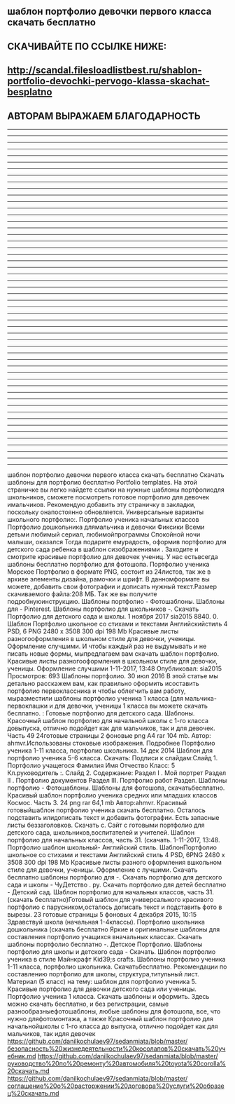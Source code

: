 шаблон портфолио девочки первого класса скачать бесплатно
--------------------------------------------------
СКАЧИВАЙТЕ ПО ССЫЛКЕ НИЖЕ:
--------------------------------------------------
http://scandal.filesloadlistbest.ru/shablon-portfolio-devochki-pervogo-klassa-skachat-besplatno
--------------------------------------------------
АВТОРАМ ВЫРАЖАЕМ БЛАГОДАРНОСТЬ
--------------------------------------------------
--------------------------------------------------
--------------------------------------------------
--------------------------------------------------
--------------------------------------------------
--------------------------------------------------
--------------------------------------------------
--------------------------------------------------
--------------------------------------------------
--------------------------------------------------
--------------------------------------------------
--------------------------------------------------
--------------------------------------------------
--------------------------------------------------
--------------------------------------------------
--------------------------------------------------
--------------------------------------------------
--------------------------------------------------
--------------------------------------------------
--------------------------------------------------
--------------------------------------------------
--------------------------------------------------
--------------------------------------------------
--------------------------------------------------
--------------------------------------------------
--------------------------------------------------
--------------------------------------------------
--------------------------------------------------
--------------------------------------------------
--------------------------------------------------
--------------------------------------------------
--------------------------------------------------
--------------------------------------------------
--------------------------------------------------
--------------------------------------------------
--------------------------------------------------
--------------------------------------------------
--------------------------------------------------
--------------------------------------------------
--------------------------------------------------
--------------------------------------------------
--------------------------------------------------
--------------------------------------------------
--------------------------------------------------
--------------------------------------------------
--------------------------------------------------
--------------------------------------------------
--------------------------------------------------
--------------------------------------------------
--------------------------------------------------
--------------------------------------------------
--------------------------------------------------
--------------------------------------------------
шаблон портфолио девочки первого класса скачать бесплатно Скачать шаблоны для портфолио бесплатно  Portfolio templates. На этой страничке вы легко найдете ссылки на нужные шаблоны портфолиодля школьников, сможете посмотреть готовое портфолио для девочек имальчиков. Рекомендую добавить эту страничку в закладки, поскольку онапостоянно обновляется. Универсальные варианты школьного портфолио:. Портфолио ученика начальных классов  Портфолио дошкольника длямальчика и девочки Фиксики Всеми детьми любимый сериал, любимойпрограммы Спокойной ночи малыши, оказался  Тогда подарите емурадость, оформив портфолио для детского сада ребенка в шаблон сизображениями . Заходите и смотрите красивые портфолио для девочек учениц. У нас естьвсегда шаблоны бесплатно портфолио для фотошопа. Портфолио ученика  Морское Портфолио в формате PNG, состоит из 24листов, так же в архиве элементы дизайна, рамочки и шрифт. В данномформате вы можете, добавить свои фотографии и дописать нужный текст.Размер скачиваемого файла:208 МБ. Так же вы получите подробнуюинструкцию. Шаблоны портфолио - Фотошаблоны. Шаблоны для  - Pinterest. Шаблоны портфолио для школьников -. Скачать  Портфолио для детского сада и школы. 1 ноября 2017 sia2015 8840. 0. Шаблон Портфолио школьное со стихами и текстами  Английскийстиль 4 PSD, 6 PNG  2480 x 3508  300 dpi  198 Mb Красивые листы разногооформления в школьном стиле для девочки, ученицы. Оформление случшими. И чтобы каждый раз не выдумывать и не писать новые формы, мыпредлагаем вам скачать шаблон портфолио.  Красивые листы разногооформления в школьном стиле для девочки, ученицы. Оформление случшими  1-11-2017, 13:48  Опубликовал: sia2015  Просмотров: 693 Шаблоны портфолио. 30 июл 2016  В этой статье мы детально расскажем вам, как правильно оформить исоставить портфолио первоклассника и чтобы облегчить вам работу, мыразместили шаблоны портфолио ученика 1 класса (для мальчика-первоклашки и для девочки, ученицы 1 класса вы можете скачать бесплатно. : Готовые портфолио для детского сада. Шаблоны. Красочный шаблон портфолио для начальной школы с 1-го класса довыпуска, отлично подойдет как для мальчиков, так и для девочек. Часть 49 24готовые страницы  2 фоновые  png  А4  rar  104 mb. Автор: ahmvr.Использованы стоковые изображения. Подробнее
Портфолио ученика 1-11 класса, портфолио школьника. 14 дек 2014  Шаблон для портфолио ученика 5-6 класса.  Скачать:  Подписи к слайдам:Слайд 1. Портфолио учащегося Фамилия Имя Отчество Класс: 5 Кл.руководитель :. Слайд 2. Содержание: Раздел I .  Мой портрет Раздел II . Портфолио документов  Раздел III. Портфолио работ  Раздел. Шаблоны портфолио - Фотошаблоны. Шаблоны для фотошопа, скачатьбесплатно. Красивый шаблон портфолио ученика средних или младших классов Космос. Часть 3. 24 png  rar  64,1 mb  Автор:ahmvr. Красивый готовыйшаблон портфолио ученика скачать бесплатно. Осталось подставить илидописать текст и добавить фотографии. Есть запасные листы беззаголовков. Скачать с. Сайт с готовыми портфолио для детского сада, школьников,воспитателей и учителей. Шаблон портфолио для начальных классов, часть 31. (скачать. 1-11-2017, 13:48. Портфолио шаблон школьный- Английский стиль. ШаблонПортфолио школьное со стихами и текстами  Английский стиль 4 PSD, 6PNG  2480 x 3508  300 dpi  198 Mb Красивые листы разного оформления вшкольном стиле для девочки, ученицы. Оформление с лучшими. Скачать бесплатно шаблоны портфолио для  -. Скачать портфолио для детского сада и школы - ЧуДетство . ру. Скачать портфолио для детей бесплатно - Детский сад. Шаблон портфолио для начальных классов, часть 31. (скачать бесплатно)Готовый шаблон для универсального красивого портфолио с парусником,осталось дописать текст и подставить фото в вырезы. 23 готовые страницы 5 фоновых  4 декабря 2015, 10:15  Здравствуй школа (начальная 1-4классы). Портфолио школьника  дошкольника (скачать бесплатно
Яркие и оригинальные шаблоны для составления портфолио учащихся вначальных классах. Скачать шаблоны портфолио бесплатно -. Детское Портфолио. Шаблоны портфолио для школы и детского сада - Скачать. Шаблон портфолио ученика в стиле Майнкрафт  Kid39;s crafts. Шаблоны портфолио ученика 1-11 класса, портфолио школьника. Скачатьбесплатно. Рекомендации по составлению портфолио для школы, структура,титульный лист. Материал (5 класс) на тему: шаблон для портфолио ученика 5. Красивые портфолио для девочки детского сада или ученицы. Портфолио ученика 1 класса. Скачать шаблоны и оформить. Здесь можно скачать бесплатно, и без регистрации, самые разнообразныефотошаблоны, любые шаблоны для фотошопа, все, что нужно дляфотомонтажа, а также  Красочный шаблон портфолио для начальнойшколы с 1-го класса до выпуска, отлично подойдет как для мальчиков, так идля девочек
https://github.com/danilkochulaev97/sedanmiata/blob/master/безопасность%20жизнедеятельности%20косолапов%20скачать%20учебник.md
https://github.com/danilkochulaev97/sedanmiata/blob/master/руководство%20по%20ремонту%20автомобиля%20toyota%20corolla%20скачать.md
https://github.com/danilkochulaev97/sedanmiata/blob/master/соглашение%20о%20расторжении%20договора%20услуги%20образец%20скачать.md